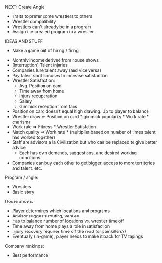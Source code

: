 NEXT:
Create Angle
- Traits to prefer some wrestlers to others
- Wrestler compatibility
- Wrestlers can't already be in a program
- Assign the created program to a wrestler

IDEAS AND STUFF
* Make a game out of hiring / firing
 - Monthly income derived from house shows
 - [Interruption] Talent injuries
 - Companies lure talent away (and vice versa)
 - Pay talent spot bonuses to increase satisfaction
 - Wrestler Satisfaction:
   - Avg. Position on card
   - Time away from home
   - Injury recuperation
   - Salary
   - Gimmick reception from fans
 - Position on card doesn't equal high drawing. Up to player to balance
 - Wrestler draw => Position on card * gimmick popularity * Work rate * charisma
 - Work rate => Fitness * Wrestler Satisfation
 - Match quality => Work rate * (multiplier based on number of times talent has worked together)
 - Staff are advisors a la Civilization but who can be replaced to give better advice
   - Each has own demands, suggestions, and desired working conditions
 - Companies can buy each other to get bigger, access to more territories and talent, etc.

Program / angle:
 - Wrestlers
 - Basic story

House shows:
 - Player determines which locations and programs
 - Advisor suggests routing, venues
 - Has to balance number of locations vs. wrestler time off
 - Time away from home plays a role in satisfaction
 - Injury recovery requires time off the road (or painkillers?)
 - Eventually (in-game), player needs to make it back for TV tapings

Company rankings:
 - Best performance
